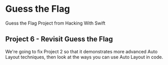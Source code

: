 # Guess the Flag

Guess the Flag Project from Hacking With Swift

## Project 6 - Revisit Guess the Flag

We're going to fix Project 2 so that it demonstrates more advanced Auto Layout techniques, then look at the ways you can use Auto Layout in code.
